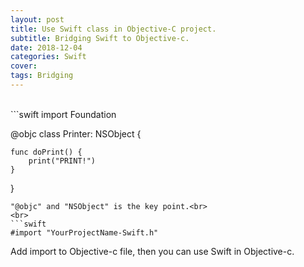 ```yaml
---
layout: post
title: Use Swift class in Objective-C project.
subtitle: Bridging Swift to Objective-c.
date: 2018-12-04
categories: Swift
cover:
tags: Bridging
---
```

<br>
```swift
import Foundation

@objc class Printer: NSObject {

    func doPrint() {
        print("PRINT!")
    }

}
```
"@objc" and "NSObject" is the key point.<br>
<br>
```swift
#import "YourProjectName-Swift.h"
```
Add import to Objective-c file, then you can use Swift in Objective-c.
